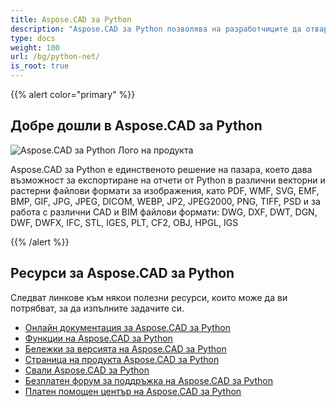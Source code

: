 ```yaml
---
title: Aspose.CAD за Python
description: "Aspose.CAD за Python позволява на разработчиците да отварят, четат и обработват AutoCAD DWG, DXF, DWT и други CAD и BIM файлови формати, като: DGN, DWF, DWFX, IFC, STL, IGES, PLT, CF2, OBJ, HPGL, IGS."
type: docs
weight: 100
url: /bg/python-net/
is_root: true
---
```


{{% alert color="primary" %}}

## **Добре дошли в Aspose.CAD за Python**

![Aspose.CAD за Python Лого на продукта](home_4.png)

Aspose.CAD за Python е единственото решение на пазара, което дава възможност за експортиране на отчети от Python в различни векторни и растерни файлови формати за изображения, като PDF, WMF, SVG, EMF, BMP, GIF, JPG, JPEG, DICOM, WEBP, JP2, JPEG2000, PNG, TIFF, PSD и за работа с различни CAD и BIM файлови формати: DWG, DXF, DWT, DGN, DWF, DWFX, IFC, STL, IGES, PLT, CF2, OBJ, HPGL, IGS

{{% /alert %}}

## **Ресурси за Aspose.CAD за Python**

Следват линкове към някои полезни ресурси, които може да ви потрябват, за да изпълните задачите си.

- [Онлайн документация за Aspose.CAD за Python](/bg/cad/python-net/)
- [Функции на Aspose.CAD за Python](/bg/cad/python-net/features-overview/)
- [Бележки за версията на Aspose.CAD за Python](https://releases.aspose.com/cad/python-net/release-notes/)
- [Страница на продукта Aspose.CAD за Python](https://products.aspose.com/cad/python-net/)
- [Свали Aspose.CAD за Python](https://downloads.aspose.com/cad/python-net)
- [Безплатен форум за поддръжка на Aspose.CAD за Python](https://forum.aspose.com/c/cad/19)
- [Платен помощен център на Aspose.CAD за Python](https://helpdesk.aspose.com/)
